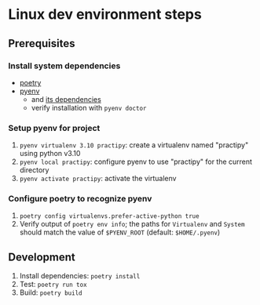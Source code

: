 # Linux dev environment steps

## Prerequisites

### Install system dependencies

- [poetry](https://python-poetry.org/docs/#installation)
- [pyenv](https://github.com/pyenv/pyenv)
  - and [its dependencies](https://github.com/pyenv/pyenv/wiki#suggested-build-environment)
  - verify installation with `pyenv doctor` 

### Setup pyenv for project

1. `pyenv virtualenv 3.10 practipy`: create a virtualenv named "practipy" using python v3.10
2. `pyenv local practipy`: configure pyenv to use "practipy" for the current directory
3. `pyenv activate practipy`: activate the virtualenv

### Configure poetry to recognize pyenv

1. `poetry config virtualenvs.prefer-active-python true`
2. Verify output of `poetry env info`; the paths for `Virtualenv` and `System` should match the value of `$PYENV_ROOT` (default: `$HOME/.pyenv`)

## Development

1. Install dependencies: `poetry install`
2. Test: `poetry run tox`
3. Build: `poetry build`
